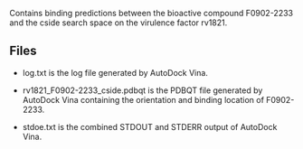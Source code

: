 Contains binding predictions between the bioactive compound F0902-2233 and the cside search space on the virulence factor rv1821.

## Files

- log.txt is the log file generated by AutoDock Vina.

- rv1821_F0902-2233_cside.pdbqt is the PDBQT file generated by AutoDock Vina containing the orientation and binding location of F0902-2233.

- stdoe.txt is the combined STDOUT and STDERR output of AutoDock Vina.


